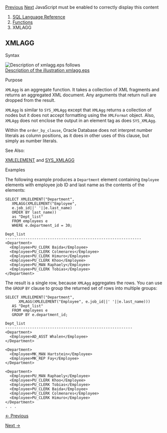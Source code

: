 [Previous](WIDTH_BUCKET.md) [Next](XMLCAST.md) JavaScript must be enabled
to correctly display this content

  1. [SQL Language Reference ](index.md)
  2. [Functions](Functions.md)
  3. XMLAGG 

## XMLAGG

Syntax

![Description of xmlagg.eps
follows](https://docs.oracle.com/en/database/oracle/oracle-database/23/sqlrf/img/xmlagg.gif)  
[Description of the illustration xmlagg.eps](img_text/xmlagg.md)

Purpose

`XMLAgg` is an aggregate function. It takes a collection of XML fragments and
returns an aggregated XML document. Any arguments that return null are dropped
from the result.

`XMLAgg` is similar to `SYS_XMLAgg` except that `XMLAgg` returns a collection
of nodes but it does not accept formatting using the `XMLFormat` object. Also,
`XMLAgg` does not enclose the output in an element tag as does `SYS_XMLAgg`.

Within the `order_by_clause`, Oracle Database does not interpret number
literals as column positions, as it does in other uses of this clause, but
simply as number literals.

See Also:

[XMLELEMENT](XMLELEMENT.md#GUID-DEA75423-00EA-4034-A246-4A774ADC988E) and
[SYS_XMLAGG](SYS_XMLAGG.md#GUID-BEDD241D-360A-46A2-AEBF-C8B70E465D75)

Examples

The following example produces a `Department` element containing `Employee`
elements with employee job ID and last name as the contents of the elements:

    
    
    SELECT XMLELEMENT("Department",
       XMLAGG(XMLELEMENT("Employee", 
       e.job_id||' '||e.last_name)
       ORDER BY last_name))
       as "Dept_list"     
       FROM employees e
       WHERE e.department_id = 30;
    
    Dept_list
    -------------------------------------------------------------
    <Department>
      <Employee>PU_CLERK Baida</Employee>
      <Employee>PU_CLERK Colmenares</Employee>
      <Employee>PU_CLERK Himuro</Employee>
      <Employee>PU_CLERK Khoo</Employee>
      <Employee>PU_MAN Raphaely</Employee>
      <Employee>PU_CLERK Tobias</Employee>
    </Department>
    

The result is a single row, because `XMLAgg` aggregates the rows. You can use
the `GROUP` `BY` clause to group the returned set of rows into multiple
groups:

    
    
    SELECT XMLELEMENT("Department",
          XMLAGG(XMLELEMENT("Employee", e.job_id||' '||e.last_name)))
       AS "Dept_list"
       FROM employees e
       GROUP BY e.department_id;
    
    Dept_list
    ---------------------------------------------------------
    <Department>
      <Employee>AD_ASST Whalen</Employee>
    </Department>
    
    <Department>
      <Employee>MK_MAN Hartstein</Employee>
      <Employee>MK_REP Fay</Employee>
    </Department>
    
    <Department>
      <Employee>PU_MAN Raphaely</Employee>
      <Employee>PU_CLERK Khoo</Employee>
      <Employee>PU_CLERK Tobias</Employee>
      <Employee>PU_CLERK Baida</Employee>
      <Employee>PU_CLERK Colmenares</Employee>
      <Employee>PU_CLERK Himuro</Employee>
    </Department>
    . . .


[← Previous](WIDTH_BUCKET.md)

[Next →](XMLCAST.md)
